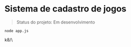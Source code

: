 <h1>Sistema de cadastro de jogos</h1>

> Status do projeto: Em desenvolvimento

```
node app.js
```


k8/\